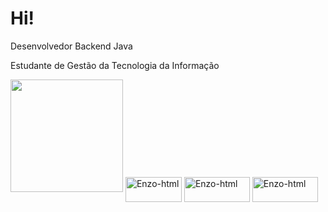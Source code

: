 #  Hi! 

Desenvolvedor Backend Java

Estudante de Gestão da Tecnologia da Informação

<div 
 <img height="180em" src="https://github-readme-stats.vercel.app/api?username=EnSo340&show_icons=true&theme=tokyonight"/>
 <img height="180em" src="https://github-readme-stats.vercel.app/api/top-langs/?username=EnSo340&layout=compact&theme=tokyonight"/>
 <img align="center" alt="Enzo-html" height="40" width="90" src="https://img.shields.io/badge/Java-ED8B00?style=for-the-badge&logo=openjdk&logoColor=white"/>
 <img align="center" alt="Enzo-html" height="40" width="105" src="https://img.shields.io/badge/MySQL-00000F?style=for-the-badge&logo=mysql&logoColor=white"/>
 <img align="center" alt="Enzo-html" height="40" width="105" src="https://img.shields.io/badge/Spring-6DB33F?style=for-the-badge&logo=spring&logoColor=white"/>


